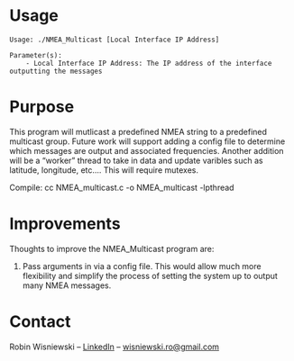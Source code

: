 ﻿# Usage

```
Usage: ./NMEA_Multicast [Local Interface IP Address]

Parameter(s):
	- Local Interface IP Address: The IP address of the interface outputting the messages
```
# Purpose

This program will mutlicast a predefined NMEA string to a predefined multicast group. Future work will support adding a config file to determine which messages are output and associated frequencies. Another addition will be a “worker” thread to take in data and update varibles such as latitude, longitude, etc…. This will require mutexes.

Compile: cc NMEA_multicast.c -o NMEA_multicast -lpthread 

# Improvements

Thoughts to improve the NMEA_Multicast program are:

1. Pass arguments in via a config file. This would allow much more flexibility and simplify the process of setting the system up to output many NMEA messages.

# Contact

Robin Wisniewski – [LinkedIn](https://www.linkedin.com/in/robin-wisniewski/) –  [wisniewski.ro@gmail.com](mailto:wisniewski.ro@gmail.com)
